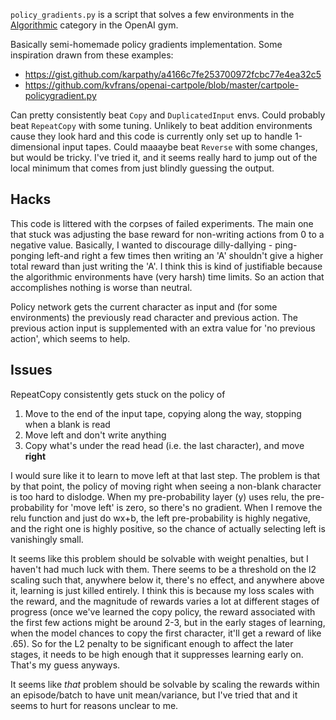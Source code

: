 `policy_gradients.py` is a script that solves a few environments in the [Algorithmic](https://gym.openai.com/envs#algorithmic) category in the OpenAI gym.

Basically semi-homemade policy gradients implementation. Some inspiration drawn from these examples:

- https://gist.github.com/karpathy/a4166c7fe253700972fcbc77e4ea32c5
- https://github.com/kvfrans/openai-cartpole/blob/master/cartpole-policygradient.py

Can pretty consistently beat `Copy` and `DuplicatedInput` envs. Could probably beat `RepeatCopy` with some tuning. Unlikely to beat addition environments cause they look hard and this code is currently only set up to handle 1-dimensional input tapes. Could maaaybe beat `Reverse` with some changes, but would be tricky. I've tried it, and it seems really hard to jump out of the local minimum that comes from just blindly guessing the output.

## Hacks

This code is littered with the corpses of failed experiments. The main one that stuck was adjusting the base reward for non-writing actions from 0 to a negative value. Basically, I wanted to discourage dilly-dallying - ping-ponging left-and right a few times then writing an 'A' shouldn't give a higher total reward than just writing the 'A'. I think this is kind of justifiable because the algorithmic environments have (very harsh) time limits. So an action that accomplishes nothing is worse than neutral.

Policy network gets the current character as input and (for some environments) the previously read character and previous action. The previous action input is supplemented with an extra value for 'no previous action', which seems to help.

## Issues

RepeatCopy consistently gets stuck on the policy of 

1. Move to the end of the input tape, copying along the way, stopping when a blank is read
2. Move left and don't write anything
3. Copy what's under the read head (i.e. the last character), and move **right**

I would sure like it to learn to move left at that last step. The problem is that by that point, the policy of moving right when seeing a non-blank character is too hard to dislodge. When my pre-probability layer (y) uses relu, the pre-probability for 'move left' is zero, so there's no gradient. When I remove the relu function and just do wx+b, the left pre-probability is highly negative, and the right one is highly positive, so the chance of actually selecting left is vanishingly small.

It seems like this problem should be solvable with weight penalties, but I haven't had much luck with them. There seems to be a threshold on the l2 scaling such that, anywhere below it, there's no effect, and anywhere above it, learning is just killed entirely.
I think this is because my loss scales with the reward, and the magnitude of rewards varies a lot at different stages of progress (once we've learned the copy policy, the reward associated with the first few actions might be around 2-3, but in the early stages of learning, when the model chances to copy the first character, it'll get a reward of like .65). So for the L2 penalty to be significant enough to affect the later stages, it needs to be high enough that it suppresses learning early on. That's my guess anyways. 

It seems like *that* problem should be solvable by scaling the rewards within an episode/batch to have unit mean/variance, but I've tried that and it seems to hurt for reasons unclear to me. 
